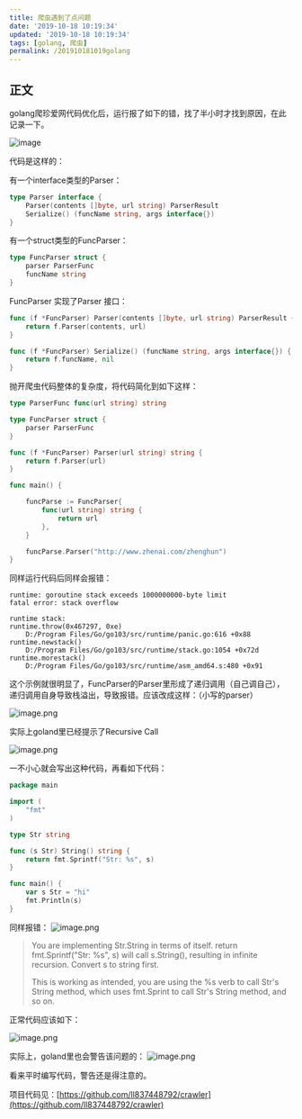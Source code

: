 ```yaml
---
title: 爬虫遇到了点问题
date: '2019-10-18 10:19:34'
updated: '2019-10-18 10:19:34'
tags: [golang, 爬虫]
permalink: /201910181019golang
---
```


## 正文
golang爬珍爱网代码优化后，运行报了如下的错，找了半小时才找到原因，在此记录一下。

![image](https://imgconvert.csdnimg.cn/aHR0cDovL3VwbG9hZC1pbWFnZXMuamlhbnNodS5pby91cGxvYWRfaW1hZ2VzLzkxMzQ3NjMtNWNiZDI3MTU2Y2MwZGY4Yw?x-oss-process=image/format,png)

代码是这样的：

有一个interface类型的Parser：
```go
type Parser interface {
	Parser(contents []byte, url string) ParserResult
	Serialize() (funcName string, args interface{})
}
```

有一个struct类型的FuncParser：

```go
type FuncParser struct {
	parser ParserFunc
	funcName string
}
```
FuncParser 实现了Parser 接口：

```go
func (f *FuncParser) Parser(contents []byte, url string) ParserResult {
	return f.Parser(contents, url)
}

func (f *FuncParser) Serialize() (funcName string, args interface{}) {
	return f.funcName, nil
}
```
抛开爬虫代码整体的复杂度，将代码简化到如下这样：
```go
type ParserFunc func(url string) string

type FuncParser struct {
	parser ParserFunc
}

func (f *FuncParser) Parser(url string) string {
	return f.Parser(url)
}

func main() {

	funcParse := FuncParser{
		func(url string) string {
			return url
		},
	}

	funcParse.Parser("http://www.zhenai.com/zhenghun")
}

```
同样运行代码后同样会报错：
```
runtime: goroutine stack exceeds 1000000000-byte limit
fatal error: stack overflow

runtime stack:
runtime.throw(0x467297, 0xe)
	D:/Program Files/Go/go103/src/runtime/panic.go:616 +0x88
runtime.newstack()
	D:/Program Files/Go/go103/src/runtime/stack.go:1054 +0x72d
runtime.morestack()
	D:/Program Files/Go/go103/src/runtime/asm_amd64.s:480 +0x91
```
这个示例就很明显了，FuncParser的Parser里形成了递归调用（自己调自己），
递归调用自身导致栈溢出，导致报错。应该改成这样：（小写的parser）

![image.png](https://imgconvert.csdnimg.cn/aHR0cHM6Ly91cGxvYWQtaW1hZ2VzLmppYW5zaHUuaW8vdXBsb2FkX2ltYWdlcy85MTM0NzYzLWIyNDVlODc2NzZiMjZhNWIucG5n?x-oss-process=image/format,png)


实际上goland里已经提示了Recursive Call

![image.png](https://imgconvert.csdnimg.cn/aHR0cHM6Ly91cGxvYWQtaW1hZ2VzLmppYW5zaHUuaW8vdXBsb2FkX2ltYWdlcy85MTM0NzYzLWU5YWNjZGE2YTEwZTFiYmMucG5n?x-oss-process=image/format,png)


一不小心就会写出这种代码，再看如下代码：
```go
package main

import (
	"fmt"
)

type Str string

func (s Str) String() string {
	return fmt.Sprintf("Str: %s", s)
}

func main() {
	var s Str = "hi"
	fmt.Println(s)
}
```
同样报错：
![image.png](https://imgconvert.csdnimg.cn/aHR0cHM6Ly91cGxvYWQtaW1hZ2VzLmppYW5zaHUuaW8vdXBsb2FkX2ltYWdlcy85MTM0NzYzLWEzNzMzZjM5M2MyNTM2NTQucG5n?x-oss-process=image/format,png)

> You are implementing Str.String in terms of itself. return fmt.Sprintf("Str: %s", s) will call s.String(), resulting in infinite recursion. Convert s to string first.
>
>This is working as intended, you are using the %s verb to call Str's String method, which uses fmt.Sprint to call Str's String method, and so on.

正常代码应该如下：

![image.png](https://imgconvert.csdnimg.cn/aHR0cHM6Ly91cGxvYWQtaW1hZ2VzLmppYW5zaHUuaW8vdXBsb2FkX2ltYWdlcy85MTM0NzYzLTliMGMyZWRiY2I0ZDYzMTYucG5n?x-oss-process=image/format,png)

实际上，goland里也会警告该问题的：
![image.png](https://imgconvert.csdnimg.cn/aHR0cHM6Ly91cGxvYWQtaW1hZ2VzLmppYW5zaHUuaW8vdXBsb2FkX2ltYWdlcy85MTM0NzYzLTk3ZDUzNGFhZGNkZjVmNWYucG5n?x-oss-process=image/format,png)

看来平时编写代码，警告还是得注意的。

项目代码见：[https://github.com/ll837448792/crawler](https://github.com/ll837448792/crawler)




